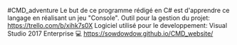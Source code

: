 #CMD_adventure
Le but de ce programme rédigé en C# est d'apprendre ce langage en réalisant un jeu "Console".
Outil pour la gestion du projet: https://trello.com/b/xihk7s0X
Logiciel utilisé pour le developpement: Visual Studio 2017 Enterprise 💻
https://sowdowdow.github.io/CMD_website/
